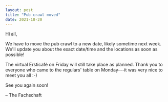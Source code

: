```yaml
---
layout: post
title: "Pub crawl moved"
date: 2021-10-20
---
```


Hi all,

We have to move the pub crawl to a new date, likely sometime next week.
We'll update you about the exact date/time and the locations as soon as possible!

The virtual Ersticafé on Friday will still take place as planned.
Thank you to everyone who came to the regulars' table on Monday---it was very nice to meet you all :-)

See you again soon!

– The Fachschaft
